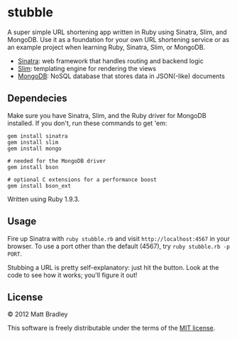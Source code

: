 stubble
=======

A super simple URL shortening app written in Ruby using Sinatra, Slim, and
MongoDB. Use it as a foundation for your own URL shortening service or as an
example project when learning Ruby, Sinatra, Slim, or MongoDB.

* [Sinatra](http://www.sinatrarb.com/): web framework that handles routing and
  backend logic
* [Slim](http://slim-lang.com/): templating engine for rendering the views
* [MongoDB](http://www.mongodb.org/): NoSQL database that stores data in
  JSON(-like) documents

Dependecies
-----------

Make sure you have Sinatra, Slim, and the Ruby driver for MongoDB installed. If
you don't, run these commands to get 'em:

    gem install sinatra
    gem install slim
    gem install mongo

    # needed for the MongoDB driver
    gem install bson

    # optional C extensions for a performance boost
    gem install bson_ext

Written using Ruby 1.9.3.

Usage
-----

Fire up Sinatra with `ruby stubble.rb` and visit `http://localhost:4567` in your
browser. To use a port other than the default (4567), try `ruby stubble.rb -p PORT`.

Stubbing a URL is pretty self-explanatory: just hit the button. Look at the code
to see how it works; you'll figure it out!

License
-------

&copy; 2012 Matt Bradley

This software is freely distributable under the terms of the
[MIT license](http://www.opensource.org/licenses/MIT).
